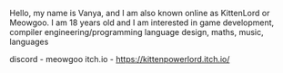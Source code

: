 Hello, my name is Vanya, and I am also known online as KittenLord or Meowgoo. I am 18 years old and I am interested in game development, compiler engineering/programming language design, maths, music, languages

discord - meowgoo
itch.io - https://kittenpowerlord.itch.io/
